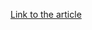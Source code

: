[Link to the article](https://blog.cyble.com/2023/02/01/vector-stealer-a-gateway-for-rdp-hijacking/?utm_content=236585065&utm_medium=social&utm_source=twitter&hss_channel=tw-1141929006603866117)
